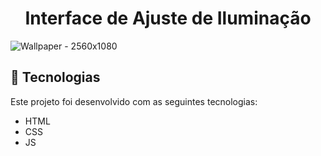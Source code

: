 <h1 align="center"> Interface de Ajuste de Iluminação </h1>

![Wallpaper - 2560x1080](https://i.ibb.co/30bBKJL/bora-Codar24.png)

## 🚀 Tecnologias

Este projeto foi desenvolvido com as seguintes tecnologias:

- HTML
- CSS
- JS
